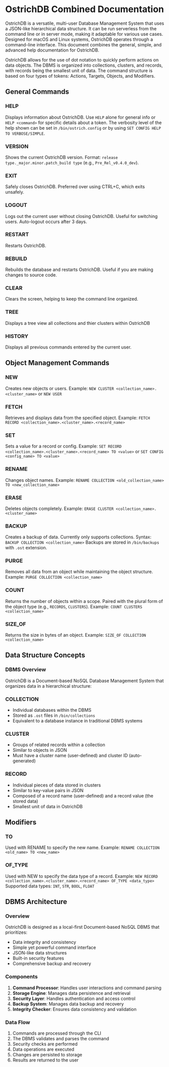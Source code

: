 # OstrichDB Combined Documentation

OstrichDB is a versatile, multi-user Database Management System that uses a JSON-like hierarchical data structure. It can be run serverless from the command line or in server mode, making it adaptable for various use cases. Designed for macOS and Linux systems, OstrichDB operates through a command-line interface. This document combines the general, simple, and advanced help documentation for OstrichDB.

OstrichDB allows for the use of dot notation to quickly perform actions on data objects. The DBMS is organized into collections, clusters, and records, with records being the smallest unit of data. The command structure is based on four types of tokens: Actions, Targets, Objects, and Modifiers.

## General Commands

### HELP
Displays information about OstrichDB. Use `HELP` alone for general info or `HELP <command>` for specific details about a token. The verbosity level of the help shown can be set in `/bin/ostrich.config` or by using `SET CONFIG HELP TO VERBOSE/SIMPLE`.

### VERSION
Shows the current OstrichDB version. Format: `release type._major.minor.patch_build type` (e.g., `Pre_Rel_v0.4.0_dev`).

### EXIT
Safely closes OstrichDB. Preferred over using CTRL+C, which exits unsafely.

### LOGOUT
Logs out the current user without closing OstrichDB. Useful for switching users. Auto-logout occurs after 3 days.

### RESTART
Restarts OstrichDB.

### REBUILD
Rebuilds the database and restarts OstrichDB. Useful if you are making changes to source code.

### CLEAR
Clears the screen, helping to keep the command line organized.

### TREE
Displays a tree view all collections and thier clusters within OstrichDB

### HISTORY
Displays all previous commands entered by the current user.



## Object Management Commands

### NEW
Creates new objects or users.
Example: `NEW CLUSTER <collection_name>.<cluster_name>` 
or
`NEW USER`

### FETCH
Retrieves and displays data from the specified object.
Example: `FETCH RECORD <collection_name>.<cluster_name>.<record_name>` 

### SET
Sets a value for a record or config.
Example: `SET RECORD <collection_name>.<cluster_name>.<record_name> TO <value>` 
or 
`SET CONFIG <config_name> TO <value>`

### RENAME
Changes object names.
Example: `RENAME COLLECTION <old_collection_name> TO <new_collection_name>`

### ERASE
Deletes objects completely.
Example: `ERASE CLUSTER <collection_name>.<cluster_name>`

### BACKUP
Creates a backup of data. Currently only supports collections.
Syntax: `BACKUP COLLECTION <collection_name>`
Backups are stored in `/bin/backups` with `.ost` extension.

### PURGE
Removes all data from an object while maintaining the object structure.
Example: `PURGE COLLECTION <collection_name>`

### COUNT
Returns the number of objects within a scope. Paired with the plural form of the object type (e.g., `RECORDS`, `CLUSTERS`).
Example: `COUNT CLUSTERS <collection_name>`

### SIZE_OF
Returns the size in bytes of an object.
Example: `SIZE_OF COLLECTION <collection_name>`


## Data Structure Concepts

### DBMS Overview
OstrichDB is a Document-based NoSQL Database Management System that organizes data in a hierarchical structure:

### COLLECTION
- Individual databases within the DBMS
- Stored as `.ost` files in `/bin/collections`
- Equivalent to a database instance in traditional DBMS systems

### CLUSTER
- Groups of related records within a collection
- Similar to objects in JSON
- Must have a cluster name (user-defined) and cluster ID (auto-generated)

### RECORD
- Individual pieces of data stored in clusters
- Similar to key-value pairs in JSON
- Composed of a record name (user-defined) and a record value (the stored data)
- Smallest unit of data in OstrichDB

## Modifiers

### TO
Used with RENAME to specify the new name.
Example: `RENAME COLLECTION <old_name> TO <new_name>`


### OF_TYPE
Used with NEW to specify the data type of a record.
Example: `NEW RECORD <collection_name>.<cluster_name>.<record_name> OF_TYPE <data_type>`
Supported data types: `INT`, `STR`, `BOOL`, `FLOAT`

## DBMS Architecture

### Overview
OstrichDB is designed as a local-first Document-based NoSQL DBMS that prioritizes:
- Data integrity and consistency
- Simple yet powerful command interface
- JSON-like data structures
- Built-in security features
- Comprehensive backup and recovery

### Components
1. **Command Processor**: Handles user interactions and command parsing
2. **Storage Engine**: Manages data persistence and retrieval
3. **Security Layer**: Handles authentication and access control
4. **Backup System**: Manages data backup and recovery
5. **Integrity Checker**: Ensures data consistency and validation

### Data Flow
1. Commands are processed through the CLI
2. The DBMS validates and parses the command
3. Security checks are performed
4. Data operations are executed
5. Changes are persisted to storage
6. Results are returned to the user
